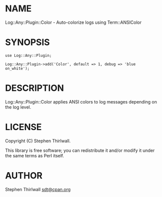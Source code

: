 # NAME

Log::Any::Plugin::Color - Auto-colorize logs using Term::ANSIColor

# SYNOPSIS

    use Log::Any::Plugin;

    Log::Any::Plugin->add('Color', default => 1, debug => 'blue on_white');

# DESCRIPTION

Log::Any::Plugin::Color applies ANSI colors to log messages depending on the log level.

# LICENSE

Copyright (C) Stephen Thirlwall.

This library is free software; you can redistribute it and/or modify
it under the same terms as Perl itself.

# AUTHOR

Stephen Thirlwall <sdt@cpan.org>
